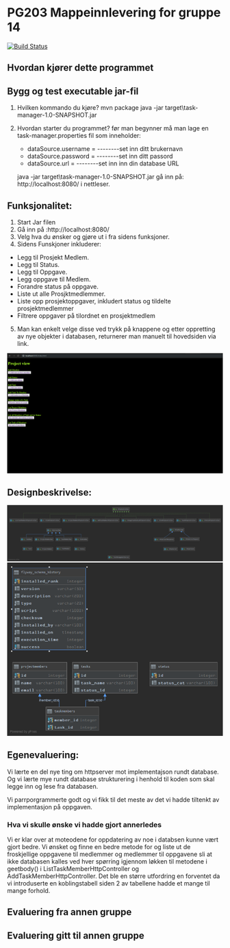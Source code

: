 # PG203 Mappeinnlevering for gruppe 14

[![Build Status](https://travis-ci.com/Westerdals/pgr203-2019-eksamen-Lazboy87.svg?token=u5uiMCxAwytqi2hpiwkt&branch=master)](https://travis-ci.com/Westerdals/pgr203-2019-eksamen-Lazboy87)




## Hvordan kjører dette programmet



## Bygg og test executable jar-fil
 
1. Hvilken kommando du kjøre?
     mvn package
     java -jar target\task-manager-1.0-SNAPSHOT.jar

   
2. Hvordan starter du programmet?
   før man begynner må man lage en task-manager.properties fil som inneholder:
   
   * dataSource.username = --------set inn ditt brukernavn
   * dataSource.password =  --------set inn ditt passord
   * dataSource.url = --------set inn inn din database URL
   
   java -jar target\task-manager-1.0-SNAPSHOT.jar
   gå inn på: http://localhost:8080/ i nettleser.

## Funksjonalitet:

1. Start Jar filen
2. Gå inn på :http://localhost:8080/
3. Velg hva du ønsker og gjøre ut i fra sidens funksjoner.
4. Sidens Funskjoner inkluderer:
* Legg til Prosjekt Medlem.
* Legg til Status.
* Legg til Oppgave.
* Legg oppgave til Medlem.
* Forandre status på oppgave.
* Liste ut alle Prosjktmedlemmer.
* Liste opp prosjektoppgaver, inkludert status og tildelte prosjektmedlemmer
* Filtrere oppgaver på tilordnet en prosjektmedlem
5. Man kan enkelt velge disse ved trykk på knappene og etter oppretting av nye objekter i databasen,
 returnerer man manuelt til hovedsiden via link.
 
![Design](./doc/indexshowcase.png)


## Designbeskrivelse:

![Design](./doc/diagram.png)
![Design](./doc/databasediagram.png)



## Egenevaluering:

Vi lærte en del nye ting om httpserver mot implementajson rundt database. 
Og vi lærte mye rundt database strukturering i henhold til koden som skal legge inn og lese fra databasen.

Vi parrporgrammerte godt og vi fikk til det meste av det vi hadde tiltenkt av implementasjon på oppgaven.


### Hva vi skulle ønske vi hadde gjort annerledes
Vi er klar over at moteodene for oppdatering av noe i databsen kunne vært gjort bedre.
Vi ønsket og finne en bedre metode for og liste ut de froskjellige oppgavene til medlemmer og medlemmer til oppgavene sli at ikke databasen kalles
 ved hver spørring igjennom løkken til metodene i geetbody() i ListTaskMemberHttpController og AddTaskMemberHttpController. 
 Det ble en større utfordring en forventet da vi introduserte en koblingstabell siden 2 av tabellene hadde et mange til mange forhold.

## Evaluering fra annen gruppe

## Evaluering gitt til annen gruppe

